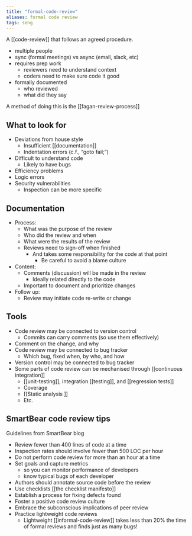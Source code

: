 ```yaml
---
title: "formal-code-review"
aliases: formal code review
tags: seng
---
```


A [[code-review]] that follows an agreed procedure.

- multiple people
- sync (formal meetings) vs async (email, slack, etc)
- requires prep work
	- reviewers need to understand context
	- coders need to make sure code it good
- formally documented
	- who reviewed
	- what did they say


A method of doing this is the [[fagan-review-process]]


## What to look for
- Deviations from house style 
	- Insufficient [[documentation]] 
	- Indentation errors (c.f., “goto fail;”) 
- Difficult to understand code 
	- Likely to have bugs 
- Efficiency problems 
- Logic errors 
- Security vulnerabilities 
	- Inspection can be more specific

## Documentation
- Process: 
	- What was the purpose of the review 
	- Who did the review and when 
	- What were the results of the review 
	- Reviews need to sign-off when finished 
		- And takes some responsibility for the code at that point 
			- Be careful to avoid a blame culture 
- Content: 
	- Comments (discussion) will be made in the review 
		- Ideally related directly to the code 
	- Important to document and prioritize changes 
- Follow up: 
	- Review may initiate code re-write or change

## Tools
- Code review may be connected to version control 
	- Commits can carry comments (so use them effectively) 
- Comment on the change, and why 
- Code review may be connected to bug tracker 
	- Which bug, fixed when, by who, and how 
- Version control may be connected to bug tracker 
- Some parts of code review can be mechanised through [[continuous integration]] 
	- [[unit-testing]], integration [[testing]], and [[regression tests]] 
	- Coverage 
	- [[Static analysis ]]
	- Etc.

## SmartBear code review tips

Guidelines from SmartBear blog
- Review fewer than 400 lines of code at a time 
- Inspection rates should involve fewer than 500 LOC per hour 
- Do not perform code review for more than an hour at a time 
- Set goals and capture metrics 
	- so you can monitor performance of developers
	- know typical bugs of each developer
- Authors should annotate source code before the review 
- Use checklists  [[the checklist manifesto]]
- Establish a process for fixing defects found 
- Foster a positive code review culture 
- Embrace the subconscious implications of peer review 
- Practice lightweight code reviews
	- Lightweight [[informal-code-review]] takes less than 20% the time of formal reviews and finds just as many bugs!
